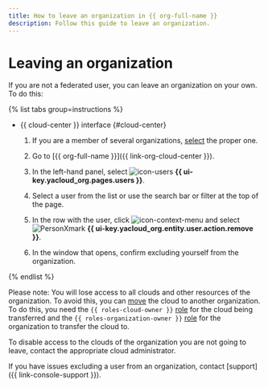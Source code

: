 ```yaml
---
title: How to leave an organization in {{ org-full-name }}
description: Follow this guide to leave an organization.
---
```


# Leaving an organization

If you are not a federated user, you can leave an organization on your own. To do this:

{% list tabs group=instructions %}

- {{ cloud-center }} interface {#cloud-center}

  1. If you are a member of several organizations, [select](./manage-organizations.md#switch-to-another-org) the proper one.

  1. Go to [{{ org-full-name }}]({{ link-org-cloud-center }}).

  1. In the left-hand panel, select ![icon-users](../../_assets/console-icons/person.svg) **{{ ui-key.yacloud_org.pages.users }}**.

  1. Select a user from the list or use the search bar or filter at the top of the page.

  1. In the row with the user, click ![icon-context-menu](../../_assets/console-icons/ellipsis.svg) and select ![PersonXmark](../../_assets/console-icons/person-xmark.svg) **{{ ui-key.yacloud_org.entity.user.action.remove }}**.

  1. In the window that opens, confirm excluding yourself from the organization.

{% endlist %}

Please note: You will lose access to all clouds and other resources of the organization. To avoid this, you can [move](../../resource-manager/operations/cloud/change-organization.md) the cloud to another organization. To do this, you need the `{{ roles-cloud-owner }}` [role](../security/index.md#organization-manager-organizations-owner) for the cloud being transferred and the `{{ roles-organization-owner }}` [role](../../resource-manager/security/index.md#resource-manager-clouds-owner) for the organization to transfer the cloud to.

To disable access to the clouds of the organization you are not going to leave, contact the appropriate cloud administrator.

If you have issues excluding a user from an organization, contact [support]({{ link-console-support }}).